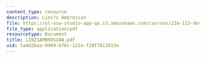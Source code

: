 ```yaml
---
content_type: resource
description: Lins?s Ambrosian
file: https://ol-ocw-studio-app-qa.s3.amazonaws.com/courses/21m-113-developing-musical-structures-fall-2002/5a4d2baa9909b76c122af29f7612b15e_LINZSAMBROSIAN.pdf
file_type: application/pdf
resourcetype: Document
title: LINZSAMBROSIAN.pdf
uid: 5a4d2baa-9909-b76c-122a-f29f7612b15e
---
```

